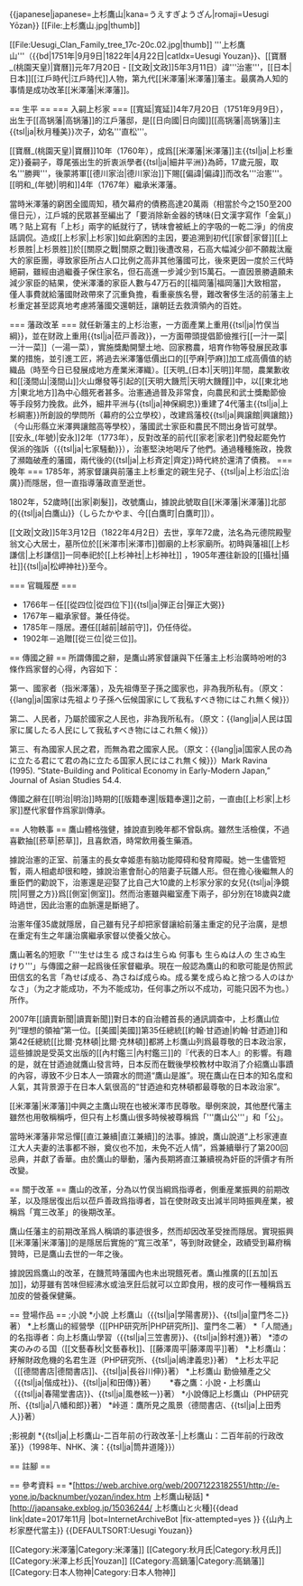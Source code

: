 {{japanese|japanese=上杉鷹山|kana=うえすぎようざん|romaji=Uesugi Yōzan}}
[[File:上杉鷹山.jpg|thumb]]

[[File:Uesugi_Clan_Family_tree_17c-20c.02.jpg|thumb]]
'''上杉鷹山'''（{{bd|1751年|9月9日|1822年|4月22日|catIdx=Uesugi Youzan}}、[[寶曆_(桃園天皇)|寶曆]]元年7月20日 - [[文政|文政]]5年3月11日）諱'''治憲'''，[[日本|日本]][[江戶時代|江戶時代]]人物，第九代[[米澤藩|米澤藩]]藩主。最廣為人知的事情是成功改革[[米澤藩|米澤藩]]。

== 生平 ==
=== 入嗣上杉家 ===
[[寬延|寬延]]4年7月20日（1751年9月9日），出生于[[高锅藩|高锅藩]]的江戶藩邸，是[[日向國|日向國]][[高锅藩|高锅藩]]主{{tsl|ja|秋月種美}}次子，幼名'''直松'''。

[[寶曆_(桃園天皇)|寶曆]]10年（1760年），成爲[[米澤藩|米澤藩]]主{{tsl|ja|上杉重定}}養嗣子，尊尾張出生的折衷派學者{{tsl|ja|細井平洲}}為師，17歲元服，取名'''勝興'''，後蒙將軍[[德川家治|德川家治]]下賜[[偏諱|偏諱]]而改名'''治憲'''。[[明和_(年號)|明和]]4年（1767年）繼承米澤藩。

當時米澤藩的窮困全國周知，積欠幕府的債務高達20萬兩（相當於今之150至200億日元），江戶城的民眾甚至編出了「要消除新金器的锈味(日文漢字寫作「金氣」)嗎？貼上寫有「上杉」兩字的紙就行了，锈味會被紙上的字吸的一乾二淨」的俏皮話調侃。造成[[上杉家|上杉家]]如此窮困的主因，要追溯到初代[[家督|家督]][[上杉景胜|上杉景胜]]於[[關原之戰|關原之戰]]後遭改易，石高大幅減少卻不願裁汰龐大的家臣團，導致家臣所占人口比例之高非其他藩國可比，後來更因一度於三代時絕嗣，雖經由過繼養子保住家名，但石高進一步減少到15萬石。一直因景勝遺願未減少家臣的結果，使米澤潘的家臣人數与47万石的[[福岡藩|福岡藩]]大致相當，僅人事費就給藩國財政帶來了沉重負擔，看重豪族名譽，難改奢侈生活的前藩主上杉重定甚至認真地考慮將藩國交還朝廷，讓朝廷去救濟領內的百姓。

=== 藩政改革 ===
就任新藩主的上杉治憲，一方面產業上重用{{tsl|ja|竹俣当綱}}，並在财政上重用{{tsl|ja|莅戸善政}}，一方面帶頭提倡節儉推行[[一汁一菜|一汁一菜]]（一湯一菜），實施獎勵開墾土地、回家務農，培育作物等發展民政事業的措施，並引進工匠，將過去米澤籓低價出口的[[苧麻|苧麻]]加工成高價值的紡織品（時至今日已發展成地方產業米澤織）。[[天明_(日本)|天明]]年間，農業歉收和[[淺間山|淺間山]]火山爆發等引起的[[天明大饑荒|天明大饑饉]]中，以[[東北地方|東北地方]]為中心餓死者甚多。治憲通過普及非常食，向農民和武士獎勵節儉等手段努力挽救。此外，細井平洲与{{tsl|ja|神保綱忠}}重建了4代藩主{{tsl|ja|上杉綱憲}}所創設的學問所（幕府的公立學校），改建爲藩校{{tsl|ja|興譲館|興讓館}}（今山形縣立米澤興讓館高等學校），藩國武士家臣和農民不問出身皆可就學。[[安永_(年號)|安永]]2年（1773年），反對改革的前代[[家老|家老]]們發起罷免竹俣派的強訴（{{tsl|ja|七家騒動}}），治憲堅決地喝斥了他們。通過種種施政，挽救了瀕臨破產的藩國，兩代後的{{tsl|ja|上杉斉定|齊定}}時代終於還清了債務。
=== 晚年 ===
1785年，將家督讓與前藩主上杉重定的親生兒子、{{tsl|ja|上杉治広|治廣}}而隱居，但一直指導藩政直至逝世。

1802年，52歲時[[出家|剃髮]]，改號鷹山，據說此號取自[[米澤藩|米澤藩]]北部的{{tsl|ja|白鷹山}}（しらたかやま、今[[白鷹町|白鷹町]]）。

[[文政|文政]]5年3月12日（1822年4月2日）去世，享年72歲，法名為元德院殿聖翁文心大居士，墓所位於[[米澤市|米澤市]]御廟的上杉家廟所。初時與藩祖[[上杉謙信|上杉謙信]]一同奉祀於[[上杉神社|上杉神社]]
，1905年遷往新設的[[攝社|攝社]]{{tsl|ja|松岬神社}}至今。

=== 官職履歷 ===
* 1766年－任[[從四位|從四位下]]{{tsl|ja|弾正台|彈正大弼}}
* 1767年－繼承家督。兼任侍從。
* 1785年－隱居。遷任[[越前|越前守]]，仍任侍從。
* 1902年－追贈[[從三位|從三位]]。

== 傳國之辭 ==
所謂傳國之辭，是鷹山將家督讓與下任藩主上杉治廣時吩咐的3條作爲家督的心得，內容如下：

第一、國家者（指米澤藩），及先祖傳至子孫之國家也，非為我所私有。（原文：{{lang|ja|国家は先祖より子孫へ伝候国家にして我私すべき物にはこれ無く候}}）

第二、人民者，乃屬於國家之人民也，非為我所私有。（原文：{{lang|ja|人民は国家に属したる人民にして我私すべき物にはこれ無く候}}）

第三、有為國家人民之君，而無為君之國家人民。（原文：{{lang|ja|国家人民の為に立たる君にて君の為に立たる国家人民にはこれ無く候}}）<ref name=Ravina>Mark Ravina (1995). “State-Building and Political Economy in Early-Modern Japan,” Journal of Asian Studies 54.4.</ref>

傳國之辭在[[明治|明治]]時期的[[版籍奉還|版籍奉還]]之前，一直由[[上杉家|上杉家]]歷代家督作爲家訓傳承。

== 人物軼事 ==
鷹山體格強健，據說直到晚年都不曾臥病。雖然生活檢僕，不過喜歡抽[[菸草|菸草]]，且喜飲酒，時常飲用養生藥酒。

據說治憲的正室、前藩主的長女幸姬患有脑功能障碍和發育障礙。她一生儘管短暫，兩人相處却很和睦，據說治憲會耐心的陪妻子玩雛人形。但在擔心後繼無人的重臣們的勸說下，治憲還是迎娶了比自己大10歲的上杉家分家的女兒{{tsl|ja|浄鏡院|阿豐之方}}爲[[側室|側室]]。然而治憲雖與繼室產下兩子，卻分別在18歲與2歲時過世，因此治憲的血脈還是斷絕了。

治憲年僅35歲就隱居，自己雖有兒子却把家督讓給前藩主重定的兒子治廣，是想在重定有生之年讓治廣繼承家督以使養父放心。

鷹山著名的短歌「'''生せは生る 成さねは生らぬ 何事も 生らぬは人の 生さぬ生けり'''」与傳國之辭一起爲後任家督繼承。<ref>現在一般認為鷹山的和歌可能是仿照武田信玄的名言「為せば成る、為さねば成らぬ。成る業を成らぬと捨つる人のはかなさ」（为之才能成功，不为不能成功，任何事之所以不成功，可能只因不为也。）所作。</ref>

2007年[[讀賣新聞|讀賣新聞]]對日本的自治體首長的通訊調查中，上杉鷹山位列“理想的領袖”第一位。[[美國|美國]]第35任總統[[約翰·甘迺迪|約翰·甘迺迪]]和第42任總統[[比爾·克林頓|比爾·克林頓]]都將上杉鷹山列爲最尊敬的日本政治家，這些據說是受英文出版的[[內村鑑三|內村鑑三]]的『代表的日本人』的影響。有趣的是，就在甘迺迪就鷹山發言時，日本反而在戰後學校教材中取消了介紹鷹山事蹟的內容，導致不少日本人一頭霧水的問道“鷹山是誰”。現在鷹山在日本的知名度和人氣，其背景源于在日本人氣很高的“甘迺迪和克林頓都最尊敬的日本政治家”。

[[米澤藩|米澤藩]]中興之主鷹山現在也被米澤市民尊敬。舉例來說，其他歷代藩主雖然也用敬稱稱呼，但只有上杉鷹山很多時候被尊稱爲「'''鷹山公'''」和「公」。

當時米澤藩非常忌憚[[直江兼續|直江兼續]]的法事。據說，鷹山說道“上杉家連直江大人夫妻的法事都不辦，奠仪也不加，未免不近人情”，爲兼續舉行了第200回忌典，并獻了香華。由於鷹山的舉動，藩內長期將直江兼續視為奸臣的評價才有所改變。

== 關于改革 ==
鷹山的改革，分為以竹俣当綱爲指導者，側重産業振興的前期改革，以及隱居復出后以莅戶善政爲指導者，旨在使財政支出減半同時振興産業，被稱爲「寬三改革」的後期改革。

鷹山任藩主的前期改革爲人稱頌的事迹很多，然而却因改革受挫而隱居。實現振興[[米澤藩|米澤藩]]的是隱居后實施的“寬三改革”，等到財政健全，政績受到幕府稱贊時，已是鷹山去世的一年之後。

據說因爲鷹山的改革，在饑荒時藩國內也未出現餓死者。鷹山推廣的[[五加|五加]]，幼芽雖有苦味但經沸水或油烹飪后就可以立即食用，根的皮可作一種稱爲五加皮的營養保健藥。

== 登場作品 ==
;小說
*小說 上杉鷹山（{{tsl|ja|学陽書房}}、{{tsl|ja|童門冬二}}著）
*上杉鷹山的經營學（[[PHP研究所|PHP研究所]]、童門冬二著）
*「人間通」的名指導者：向上杉鷹山學習（{{tsl|ja|三笠書房}}、{{tsl|ja|鈴村進}}著）
*漆の実のみのる国（[[文藝春秋|文藝春秋]]、[[藤澤周平|藤澤周平]]著）
*上杉鷹山：紓解財政危機的名君生涯（PHP研究所、{{tsl|ja|嶋津義忠}}著）
*上杉太平記（[[德間書店|德間書店]]、{{tsl|ja|長谷川伸}}著）
*上杉鷹山 勤儉殖產之父（{{tsl|ja|偕成社}}、{{tsl|ja|和田傳}}著）　　
*春之鷹：小說・上杉鷹山（{{tsl|ja|春陽堂書店}}、{{tsl|ja|風巻絃一}}著）
*小說傳記上杉鷹山（PHP研究所、{{tsl|ja|八幡和郎}}著）
*峠道：鷹所見之風景（德間書店、{{tsl|ja|上田秀人}}著）

;影視劇
*{{tsl|ja|上杉鷹山-二百年前の行政改革-|上杉鷹山：二百年前的行政改革}}（1998年、NHK、演：{{tsl|ja|筒井道隆}}）

== 註腳 ==
<div class="references-small">
<references />
</div>

== 參考資料 ==
*[https://web.archive.org/web/20071223182551/http://e-yone.jp/backnumber/yozan/index.htm 上杉鷹山秘話]
*[http://japansake.exblog.jp/15036244/ 上杉鷹山と火種]{{dead link|date=2017年11月 |bot=InternetArchiveBot |fix-attempted=yes }}
{{山內上杉家歷代當主}}
{{DEFAULTSORT:Uesugi Youzan}}

[[Category:米澤藩|Category:米澤藩]]
[[Category:秋月氏|Category:秋月氏]]
[[Category:米澤上杉氏|Youzan]]
[[Category:高鍋藩|Category:高鍋藩]]
[[Category:日本人物神|Category:日本人物神]]